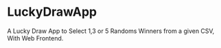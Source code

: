 # LuckyDrawApp
A Lucky Draw App to Select 1,3 or 5 Randoms Winners from a given CSV, With Web Frontend.
